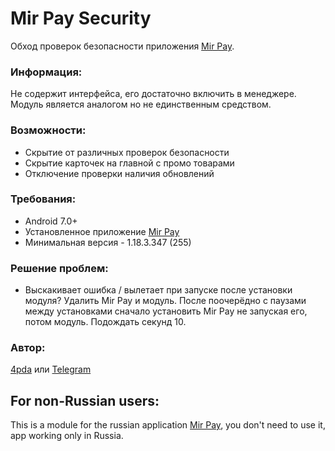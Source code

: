 # Mir Pay Security
Обход проверок безопасности приложения [Mir Pay](https://privetmir.ru/mirpay/). 

### Информация:
Не содержит интерфейса, его достаточно включить в менеджере. Модуль является аналогом но не единственным средством.

### Возможности:
- Скрытие от различных проверок безопасности
- Скрытие карточек на главной с промо товарами
- Отключение проверки наличия обновлений

### Требования:
- Android 7.0+
- Установленное приложение [Mir Pay](https://privetmir.ru/mirpay/)
- Минимальная версия - 1.18.3.347 (255)

### Решение проблем:
- Выскакивает ошибка / вылетает при запуске после установки модуля?
Удалить Mir Pay и модуль. После поочерёдно с паузами между установками сначало установить Mir Pay не запуская его, потом модуль. Подождать секунд 10.

### Автор: 
[4pda](https://4pda.to/forum/index.php?showtopic=603033&view=findpost&p=117340204) или [Telegram](https://t.me/Blue_cat1)


## For non-Russian users:
This is a module for the russian application [Mir Pay](https://privetmir.ru/mirpay/), you don't need to use it, app working only in Russia.
